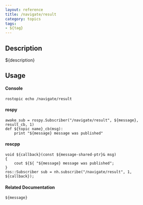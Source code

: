 ```yaml
---
layout: reference
title: /navigate/result
category: topics
tags: 
- ${tag}
---
```


## Description
${description}

## Usage
#### Console
```
rostopic echo /navigate/result
```

#### rospy
```
awake_sub = rospy.Subscriber("/navigate/result", ${message}, result_cb, 1)
def ${topic name}_cb(msg):
    print "${message} message was published"
```

#### roscpp
```
void ${callback}(const ${message-shared-ptr}& msg)
{
    cout ${${ "${message} message was published";
}
ros::Subscriber sub = nh.subscribe("/navigate/result", 1, ${callback});
```

#### Related Documentation
``${message}``